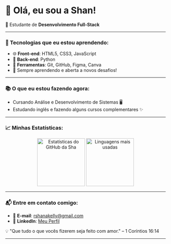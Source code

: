 # 👋 Olá, eu sou a Shan!

🎯 Estudante de **Desenvolvimento Full-Stack**

---

### 🚀 Tecnologias que eu estou aprendendo:
- 🌐 **Front-end**: HTML5, CSS3, JavaScript
- 💾 **Back-end**: Python
- 📱 **Ferramentas**: Git, GitHub, Figma, Canva
- 🌱 Sempre aprendendo e aberta a novos desafios!

---

### 📚 O que eu estou fazendo agora:
- Cursando Análise e Desenvolvimento de Sistemas 🖥️
- Estudando inglês e fazendo alguns cursos complementares ✨

---

### 📈 Minhas Estatísticas:

<div align="center">
  <img src="https://github-readme-stats.vercel.app/api?username=shanakellyy&show_icons=true&title_color=556b2f&text_color=4f4f4f&icon_color=6b8e23&bg_color=ffffff" alt="Estatísticas do GitHub da Sha" height="150px"/>
  <img src="https://github-readme-stats.vercel.app/api/top-langs/?username=shanakellyy&layout=compact&title_color=556b2f&text_color=4f4f4f&bg_color=ffffff" alt="Linguagens mais usadas" height="150px"/>
</div>

---

### 📬 Entre em contato comigo:

- 📧 **E-mail**: rshanakelly@gmail.com
- 💬 **LinkedIn**: [Meu Perfil](https://linkedin.com/in/shanakellydelima)

💡 "Que tudo o que vocês fizerem seja feito com amor." – 1 Coríntios 16:14

---

